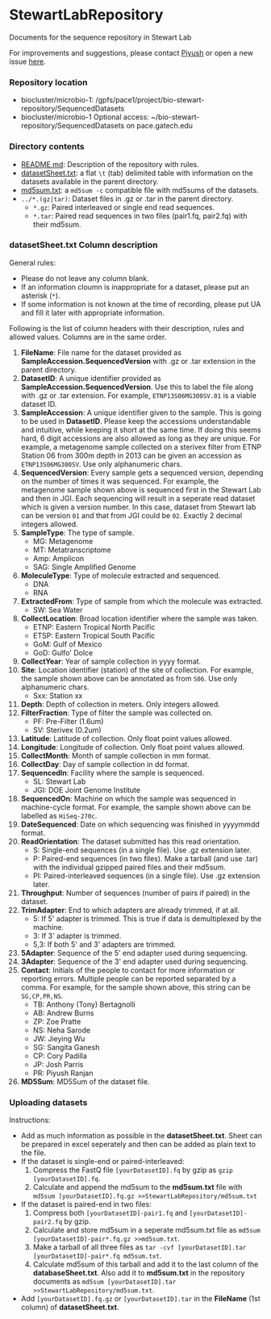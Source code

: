 # StewartLabRepository
Documents for the sequence repository in Stewart Lab

For improvements and suggestions, please contact [Piyush](mailto:piyuranjan@gatech.edu) or open a new issue [here](https://github.com/piyuranjan/StewartLabRepository/issues).

### Repository location
* biocluster/microbio-1: /gpfs/pace1/project/bio-stewart-repository/SequencedDatasets
* biocluster/microbio-1 Optional access: ~/bio-stewart-repository/SequencedDatasets on pace.gatech.edu

### Directory contents
* [README.md](./README.md): Description of the repository with rules.
* [datasetSheet.txt](./datasetSheet.txt): a flat `\t` (tab) delimited table with information on the datasets available in the parent directory.
* [md5sum.txt](./md5sum.txt): a `md5sum -c` compatible file with md5sums of the datasets.
* `../*.(gz|tar)`: Dataset files in .gz or .tar in the parent directory.
  * `*.gz`: Paired interleaved or single end read sequences.
  * `*.tar`: Paired read sequences in two files (pair1.fq, pair2.fq) with their md5sum.

### datasetSheet.txt Column description
General rules:
* Please do not leave any column blank.
* If an information cloumn is inappropriate for a dataset, please put an asterisk (`*`).
* If some information is not known at the time of recording, please put UA and fill it later with appropriate information.

Following is the list of column headers with their description, rules and allowed values. Columns are in the same order.
1. **FileName**: File name for the dataset provided as **SampleAccession.SequencedVersion** with .gz or .tar extension in the parent directory.
2. **DatasetID**: A unique identifier provided as **SampleAccession.SequencedVersion**. Use this to label the file along with .gz or .tar extension. For example, `ETNP13S06MG300SV.01` is a viable dataset ID.
3. **SampleAccession**: A unique identifier given to the sample. This is going to be used in **DatasetID**. Please keep the accessions understandable and intuitive, while keeping it short at the same time. If doing this seems hard, 6 digit accessions are also allowed as long as they are unique. For example, a metagenome sample collected on a sterivex filter from ETNP Station 06 from 300m depth in 2013 can be given an accession as `ETNP13S06MG300SV`. Use only alphanumeric chars.
4. **SequencedVersion**: Every sample gets a sequenced version, depending on the number of times it was sequenced. For example, the metagenome sample shown above is sequenced first in the Stewart Lab and then in JGI. Each sequencing will result in a seperate read dataset which is given a version number. In this case, dataset from Stewart lab can be version `01` and that from JGI could be `02`. Exactly 2 decimal integers allowed.
5. **SampleType**: The type of sample.
    * MG: Metagenome
    * MT: Metatranscriptome
    * Amp: Amplicon
    * SAG: Single Amplified Genome
6. **MoleculeType**: Type of molecule extracted and sequenced.
    * DNA
    * RNA
7. **ExtractedFrom**: Type of sample from which the molecule was extracted.
    * SW: Sea Water
8. **CollectLocation**: Broad location identifier where the sample was taken.
    * ETNP: Eastern Tropical North Pacific
    * ETSP: Eastern Tropical South Pacific
    * GoM: Gulf of Mexico
    * GoD: Gulfo' Dolce
9. **CollectYear**: Year of sample collection in yyyy format.
10. **Site**: Location identifier (station) of the site of collection. For example, the sample shown above can be annotated as from `S06`. Use only alphanumeric chars.
    * Sxx: Station xx
11. **Depth**: Depth of collection in meters. Only integers allowed.
12. **FilterFraction**: Type of filter the sample was collected on.
    * PF: Pre-Filter (1.6um)
    * SV: Sterivex (0.2um)
13. **Latitude**: Latitude of collection. Only float point values allowed.
14. **Longitude**: Longitude of collection. Only float point values allowed.
15. **CollectMonth**: Month of sample collection in mm format.
16. **CollectDay**: Day of sample collection in dd format.
17. **SequencedIn**: Facility where the sample is sequenced.
    * SL: Stewart Lab
    * JGI: DOE Joint Genome Institute
18. **SequencedOn**: Machine on which the sample was sequenced in machine-cycle format. For example, the sample shown above can be labelled as `HiSeq-270c`.
19. **DateSequenced**: Date on which sequencing was finished in yyyymmdd format.
20. **ReadOrientation**: The dataset submitted has this read orientation.
    * S: Single-end sequences (in a single file). Use .gz extension later.
    * P: Paired-end sequences (in two files). Make a tarball (and use .tar) with the individual gzipped paired files and their md5sum.
    * PI: Paired-interleaved sequences (in a single file). Use .gz extension later.
21. **Throughput**: Number of sequences (number of pairs if paired) in the dataset.
22. **TrimAdapter**: End to which adapters are already trimmed, if at all.
    * 5: If 5' adapter is trimmed. This is true if data is demultiplexed by the machine.
    * 3: If 3' adapter is trimmed.
    * 5,3: If both 5' and 3' adapters are trimmed.
23. **5Adapter**: Sequence of the 5' end adapter used during sequencing.
24. **3Adapter**: Sequence of the 3' end adapter used during sequencing.
25. **Contact**: Initials of the people to contact for more information or reporting errors. Multiple people can be reported separated by a comma. For example, for the sample shown above, this string can be `SG,CP,PR,NS`.
    * TB: Anthony (Tony) Bertagnolli
    * AB: Andrew Burns
    * ZP: Zoe Pratte
    * NS: Neha Sarode
    * JW: Jieying Wu
    * SG: Sangita Ganesh
    * CP: Cory Padilla
    * JP: Josh Parris
    * PR: Piyush Ranjan
26. **MD5Sum**: MD5Sum of the dataset file.

### Uploading datasets
Instructions:
* Add as much information as possible in the **datasetSheet.txt**. Sheet can be prepared in excel seperately and then can be added as plain text to the file.
* If the dataset is single-end or paired-interleaved:
    1. Compress the FastQ file `[yourDatasetID].fq` by gzip as `gzip [yourDatasetID].fq`.
    2. Calculate and append the md5sum to the **md5sum.txt** file with `md5sum [yourDatasetID].fq.gz >>StewartLabRepository/md5sum.txt`
* If the dataset is paired-end in two files:
    1. Compress both `[yourDatasetID]-pair1.fq` and `[yourDatasetID]-pair2.fq` by gzip.
    2. Calculate and store md5sum in a seperate md5sum.txt file as `md5sum [yourDatasetID]-pair*.fq.gz >>md5sum.txt`.
    3. Make a tarball of all three files as `tar -cvf [yourDatasetID].tar [yourDatasetID]-pair*.fq md5sum.txt`.
    4. Calculate md5sum of this tarball and add it to the last column of the **databaseSheet.txt**. Also add it to **md5sum.txt** in the repository documents as `md5sum [yourDatasetID].tar >>StewartLabRepository/md5sum.txt`.
* Add `[yourDatasetID].fq.gz` or `[yourDatasetID].tar` in the **FileName** (1st column) of **datasetSheet.txt**.
